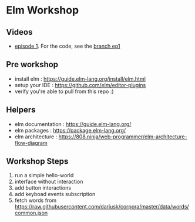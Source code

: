 # Elm Workshop

## Videos
- [episode 1](https://www.youtube.com/watch?v=-_G7pk0M1QM). For the code, see the [branch ep1](https://github.com/brest-computer-club/elm-workshop/tree/ep1)

## Pre workshop

- install elm : https://guide.elm-lang.org/install/elm.html
- setup your IDE : https://github.com/elm/editor-plugins
- verify you're able to pull from this repo :)

## Helpers
- elm documentation : https://guide.elm-lang.org/
- elm packages : https://package.elm-lang.org/
- elm architecture : https://808.ninja/web-programmer/elm-architecture-flow-diagram

## Workshop Steps
1. run a simple hello-world
1. interface without interaction
1. add button interactions
1. add keyboad events subscription
1. fetch words from https://raw.githubusercontent.com/dariusk/corpora/master/data/words/common.json
